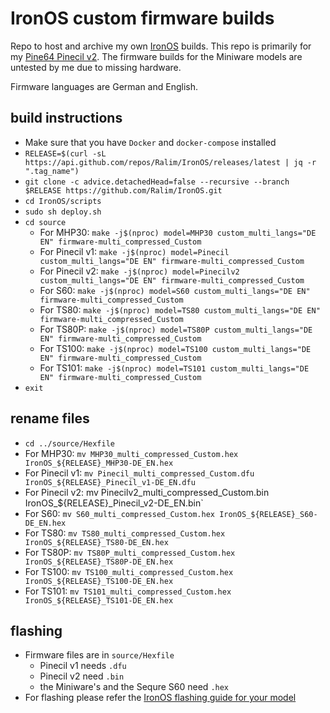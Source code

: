 # IronOS custom firmware builds

Repo to host and archive my own [IronOS](https://github.com/Ralim/IronOS) builds. This repo is primarily for my [Pine64 Pinecil v2](https://wiki.pine64.org/wiki/Pinecil). The firmware builds for the Miniware models are untested by me due to missing hardware.

Firmware languages are German and English.

## build instructions
- Make sure that you have `Docker` and `docker-compose` installed
- `RELEASE=$(curl -sL https://api.github.com/repos/Ralim/IronOS/releases/latest | jq -r ".tag_name")`
- `git clone -c advice.detachedHead=false --recursive --branch $RELEASE https://github.com/Ralim/IronOS.git`
- `cd IronOS/scripts`
- `sudo sh deploy.sh`
- `cd source`
    - For MHP30: `make -j$(nproc) model=MHP30 custom_multi_langs="DE EN" firmware-multi_compressed_Custom`
    - For Pinecil v1: `make -j$(nproc) model=Pinecil custom_multi_langs="DE EN" firmware-multi_compressed_Custom`
    - For Pinecil v2: `make -j$(nproc) model=Pinecilv2 custom_multi_langs="DE EN" firmware-multi_compressed_Custom`
    - For S60: `make -j$(nproc) model=S60 custom_multi_langs="DE EN" firmware-multi_compressed_Custom`
    - For TS80: `make -j$(nproc) model=TS80 custom_multi_langs="DE EN" firmware-multi_compressed_Custom`
    - For TS80P: `make -j$(nproc) model=TS80P custom_multi_langs="DE EN" firmware-multi_compressed_Custom`
    - For TS100: `make -j$(nproc) model=TS100 custom_multi_langs="DE EN" firmware-multi_compressed_Custom`
    - For TS101: `make -j$(nproc) model=TS101 custom_multi_langs="DE EN" firmware-multi_compressed_Custom`
- `exit`
## rename files
- `cd ../source/Hexfile`
- For MHP30: `mv MHP30_multi_compressed_Custom.hex IronOS_${RELEASE}_MHP30-DE_EN.hex`
- For Pinecil v1: `mv Pinecil_multi_compressed_Custom.dfu IronOS_${RELEASE}_Pinecil_v1-DE_EN.dfu`
- For Pinecil v2: mv Pinecilv2_multi_compressed_Custom.bin IronOS_${RELEASE}_Pinecil_v2-DE_EN.bin`
- For S60: `mv S60_multi_compressed_Custom.hex IronOS_${RELEASE}_S60-DE_EN.hex`
- For TS80: `mv TS80_multi_compressed_Custom.hex IronOS_${RELEASE}_TS80-DE_EN.hex`
- For TS80P: `mv TS80P_multi_compressed_Custom.hex IronOS_${RELEASE}_TS80P-DE_EN.hex`
- For TS100: `mv TS100_multi_compressed_Custom.hex IronOS_${RELEASE}_TS100-DE_EN.hex`
- For TS101: `mv TS101_multi_compressed_Custom.hex IronOS_${RELEASE}_TS101-DE_EN.hex`
## flashing
- Firmware files are in `source/Hexfile`
    - Pinecil v1 needs `.dfu`
    - Pinecil v2 need `.bin`
    - the Miniware's and the Sequre S60 need `.hex`
- For flashing please refer the [IronOS flashing guide for your model](https://ralim.github.io/IronOS/GettingStarted/)
